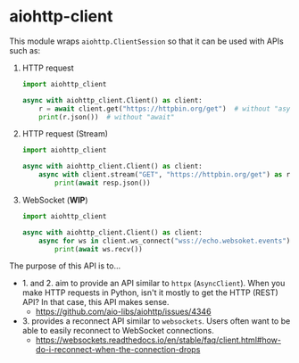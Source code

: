 # aiohttp-client

This module wraps `aiohttp.ClientSession` so that it can be used with APIs such as:

1. HTTP request
    ```py
    import aiohttp_client
    
    async with aiohttp_client.Client() as client:
        r = await client.get("https://httpbin.org/get")  # without "async with"
        print(r.json())  # without "await"
    ```
1. HTTP request (Stream)
    ```py
    import aiohttp_client
    
    async with aiohttp_client.Client() as client:
        async with client.stream("GET", "https://httpbin.org/get") as resp:  # aiohttp conventional API
            print(await resp.json())
    ```
1. WebSocket (**WIP**)
    ```py
    import aiohttp_client
    
    async with aiohttp_client.Client() as client:
        async for ws in client.ws_connect("wss://echo.websoket.events"):  # Reconnection
            print(await ws.recv())
    ```

The purpose of this API is to...

- 1\. and 2\. aim to provide an API similar to `httpx` (`AsyncClient`). When you make HTTP requests in Python, isn't it mostly to get the HTTP (REST) API? In that case, this API makes sense.
    - https://github.com/aio-libs/aiohttp/issues/4346
- 3\. provides a reconnect API similar to `websockets`. Users often want to be able to easily reconnect to WebSocket connections. 
    - https://websockets.readthedocs.io/en/stable/faq/client.html#how-do-i-reconnect-when-the-connection-drops
